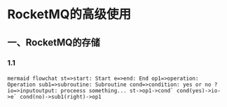 # RocketMQ的高级使用
## 一、RocketMQ的存储
### 1.1
​```mermaid
flowchat
st=>start: Start
e=>end: End
op1=>operation: Operation
sub1=>subroutine: Subroutine
cond=>condition: yes or no ?
io=>inputoutput: proceess something...
st->op1->cond`
cond(yes)->io->e`
cond(no)->sub1(right)->op1
​```
